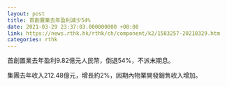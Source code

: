 ```yaml
---
layout: post
title: 首創置業去年盈利減少54%
date: 2021-03-29 23:37:03.000000000 +08:00
link: https://news.rthk.hk/rthk/ch/component/k2/1583257-20210329.htm
categories: rthk
---
```


首創置業去年盈利9.82億元人民幣，倒退54%，不派末期息。

集團去年收入212.48億元，增長約2%，因期內物業開發銷售收入增加。
